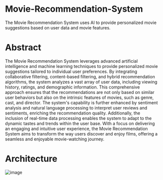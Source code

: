 # Movie-Recommendation-System
The Movie Recommendation System uses AI to provide personalized movie suggestions based on user data and movie features.

# Abstract
The Movie Recommendation System leverages advanced artificial intelligence and machine learning techniques to provide personalized movie suggestions tailored to individual user preferences. By integrating collaborative filtering, content-based filtering, and hybrid recommendation algorithms, the system analyzes a vast array of user data, including viewing history, ratings, and demographic information. This comprehensive approach ensures that the recommendations are not only based on similar user behaviors but also on the intrinsic features of movies, such as genre, cast, and director. The system's capability is further enhanced by sentiment analysis and natural language processing to interpret user reviews and sentiments, enriching the recommendation quality. Additionally, the inclusion of real-time data processing enables the system to adapt to the dynamic tastes and trends within the user base. With a focus on delivering an engaging and intuitive user experience, the Movie Recommendation System aims to transform the way users discover and enjoy films, offering a seamless and enjoyable movie-watching journey.

# Architecture
![image](https://github.com/user-attachments/assets/92f1e928-6410-4fb5-9b8b-06c5678e65f3)
